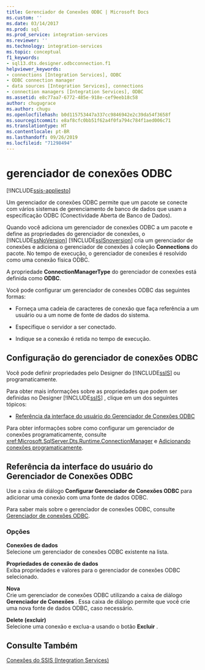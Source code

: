 ```yaml
---
title: Gerenciador de Conexões ODBC | Microsoft Docs
ms.custom: ''
ms.date: 03/14/2017
ms.prod: sql
ms.prod_service: integration-services
ms.reviewer: ''
ms.technology: integration-services
ms.topic: conceptual
f1_keywords:
- sql13.dts.designer.odbcconnection.f1
helpviewer_keywords:
- connections [Integration Services], ODBC
- ODBC connection manager
- data sources [Integration Services], connections
- connection managers [Integration Services], ODBC
ms.assetid: e8c77aa7-6772-485e-918e-cef9eeb18c58
author: chugugrace
ms.author: chugu
ms.openlocfilehash: b0d115753447a337cc9846942e2c39da54f3658f
ms.sourcegitcommit: e8af8cfc0bb51f62a4f0fa794c784f1aed006c71
ms.translationtype: HT
ms.contentlocale: pt-BR
ms.lasthandoff: 09/26/2019
ms.locfileid: "71298494"
---
```

# <a name="odbc-connection-manager"></a>gerenciador de conexões ODBC

[!INCLUDE[ssis-appliesto](../../includes/ssis-appliesto-ssvrpluslinux-asdb-asdw-xxx.md)]


  Um gerenciador de conexões ODBC permite que um pacote se conecte com vários sistemas de gerenciamento de banco de dados que usam a especificação ODBC (Conectividade Aberta de Banco de Dados).  
  
 Quando você adiciona um gerenciador de conexões ODBC a um pacote e define as propriedades do gerenciador de conexões, o [!INCLUDE[ssNoVersion](../../includes/ssnoversion-md.md)] [!INCLUDE[ssISnoversion](../../includes/ssisnoversion-md.md)] cria um gerenciador de conexões e adiciona o gerenciador de conexões à coleção **Connections** do pacote. No tempo de execução, o gerenciador de conexões é resolvido como uma conexão física ODBC.  
  
 A propriedade **ConnectionManagerType** do gerenciador de conexões está definida como **ODBC**.  
  
 Você pode configurar um gerenciador de conexões ODBC das seguintes formas:  
  
-   Forneça uma cadeia de caracteres de conexão que faça referência a um usuário ou a um nome de fonte de dados do sistema.  
  
-   Especifique o servidor a ser conectado.  
  
-   Indique se a conexão é retida no tempo de execução.  
  
## <a name="configuration-of-the-odbc-connection-manager"></a>Configuração do gerenciador de conexões ODBC  
 Você pode definir propriedades pelo Designer do [!INCLUDE[ssIS](../../includes/ssis-md.md)] ou programaticamente.  
  
 Para obter mais informações sobre as propriedades que podem ser definidas no Designer [!INCLUDE[ssIS](../../includes/ssis-md.md)] , clique em um dos seguintes tópicos:  
  
-   [Referência da interface do usuário do Gerenciador de Conexões ODBC](../../integration-services/connection-manager/odbc-connection-manager-ui-reference.md)  
  
 Para obter informações sobre como configurar um gerenciador de conexões programaticamente, consulte <xref:Microsoft.SqlServer.Dts.Runtime.ConnectionManager> e [Adicionando conexões programaticamente](../../integration-services/building-packages-programmatically/adding-connections-programmatically.md).  
  
## <a name="odbc-connection-manager-ui-reference"></a>Referência da interface do usuário do Gerenciador de Conexões ODBC
  Use a caixa de diálogo **Configurar Gerenciador de Conexões ODBC** para adicionar uma conexão com uma fonte de dados ODBC.  
  
 Para saber mais sobre o gerenciador de conexões ODBC, consulte [Gerenciador de conexões ODBC](../../integration-services/connection-manager/odbc-connection-manager.md).  
  
### <a name="options"></a>Opções  
 **Conexões de dados**  
 Selecione um gerenciador de conexões ODBC existente na lista.  
  
 **Propriedades de conexão de dados**  
 Exiba propriedades e valores para o gerenciador de conexões ODBC selecionado.  
  
 **Nova**  
 Crie um gerenciador de conexões ODBC utilizando a caixa de diálogo **Gerenciador de Conexões** . Essa caixa de diálogo permite que você crie uma nova fonte de dados ODBC, caso necessário.  
  
 **Delete (excluir)**  
 Selecione uma conexão e exclua-a usando o botão **Excluir** .  
## <a name="see-also"></a>Consulte Também  
 [Conexões do SSIS &#40;Integration Services&#41;](../../integration-services/connection-manager/integration-services-ssis-connections.md)  
  
  
